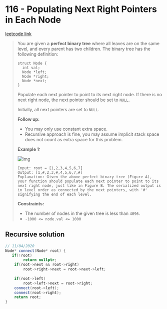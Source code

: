 # 116 - Populating Next Right Pointers in Each Node

[leetcode link](https://leetcode.com/problems/populating-next-right-pointers-in-each-node/)

> You are given a **perfect binary tree** where all leaves are on the same level, and every parent has two children. The binary tree has the following definition:
>
> ```
> struct Node {
>   int val;
>   Node *left;
>   Node *right;
>   Node *next;
> }
> ```
>
> Populate each next pointer to point to its next right node. If there is no next right node, the next pointer should be set to `NULL`.
>
> Initially, all next pointers are set to `NULL`.
>
> **Follow up:**
>
> - You may only use constant extra space.
> - Recursive approach is fine, you may assume implicit stack space does not count as extra space for this problem.
>
> **Example 1:**
>
> ![img](https://assets.leetcode.com/uploads/2019/02/14/116_sample.png)
>
> ```
> Input: root = [1,2,3,4,5,6,7]
> Output: [1,#,2,3,#,4,5,6,7,#]
> Explanation: Given the above perfect binary tree (Figure A), your function should populate each next pointer to point to its next right node, just like in Figure B. The serialized output is in level order as connected by the next pointers, with '#' signifying the end of each level.
> ```
>
> **Constraints:**
>
> - The number of nodes in the given tree is less than `4096`.
> - `-1000 <= node.val <= 1000`

## Recursive solution

```cpp
// 11/04/2020
Node* connect(Node* root) {
   if(!root)
        return nullptr;
    if(root->next && root->right)
        root->right->next = root->next->left;
        
    if(root->left)
        root->left->next = root->right;
    connect(root->left);
    connect(root->right);
    return root;
}
```